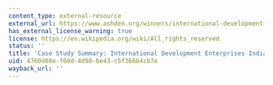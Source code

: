 ```yaml
---
content_type: external-resource
external_url: https://www.ashden.org/winners/international-development-enterprises-india-idei
has_external_license_warning: true
license: https://en.wikipedia.org/wiki/All_rights_reserved
status: ''
title: 'Case Study Summary: International Development Enterprises India (IDEI)'
uid: 4760d88e-f60d-4d98-be43-c5f366b4cb7e
wayback_url: ''
---
```

